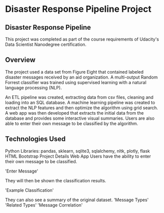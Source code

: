 # Disaster Response Pipeline Project

## Disaster Response Pipeline
This project was completed as part of the course requirements of Udacity's Data Scientist Nanodegree certification.

## Overview
The project used a data set from Figure Eight that contained labeled disaster messages received by an aid organization. A multi-output Random Forrest classifier was trained using supervised learning with a natural language processing (NLP).

An ETL pipeline was created, extracting data from csv files, cleaning and loading into an SQL database. A machine learning pipeline was created to extract the NLP features and then optimize the algorithm using grid search. A web app was then developed that extracts the initial data from the database and provides some interactive visual summaries. Users are also able to enter their own message to be classified by the algorithm.

## Technologies Used
Python
Libraries: pandas, sklearn, sqlite3, sqlalchemy, nltk, plotly, flask
HTML
Bootstrap
Project Details
Web App
Users have the ability to enter their own message to be classified.

'Enter Message'

They will then be shown the classification results.

'Example Classification'

They can also see a summary of the original dataset. 'Message Types' 'Related Types' 'Message Correlation'


